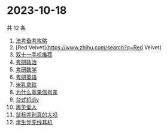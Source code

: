 # 2023-10-18

共 12 条

<!-- BEGIN -->
<!-- 最后更新时间 Wed Oct 18 2023 20:22:04 GMT+0800 (China Standard Time) -->

1. [法考备考攻略](https://www.zhihu.com/search?q=法考备考攻略)
1. [Red Velvet](https://www.zhihu.com/search?q=Red Velvet)
1. [双十一手机推荐](https://www.zhihu.com/search?q=双十一手机推荐)
1. [考研政治](https://www.zhihu.com/search?q=考研政治)
1. [考研数学](https://www.zhihu.com/search?q=考研数学)
1. [考研英语](https://www.zhihu.com/search?q=考研英语)
1. [米乳拿铁](https://www.zhihu.com/search?q=米乳拿铁)
1. [为什么苹果信号差](https://www.zhihu.com/search?q=为什么苹果信号差)
1. [台式机diy](https://www.zhihu.com/search?q=台式机diy)
1. [再见爱人](https://www.zhihu.com/search?q=再见爱人)
1. [鼠标差别真的大吗](https://www.zhihu.com/search?q=鼠标差别真的大吗)
1. [学生党无线耳机](https://www.zhihu.com/search?q=学生党无线耳机)

<!-- END -->

